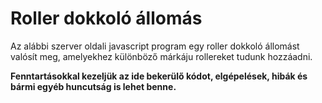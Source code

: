 # Roller dokkoló állomás

Az alábbi szerver oldali javascript program egy roller dokkoló állomást valósít meg, amelyekhez különböző márkáju rollereket tudunk hozzáadni.

**Fenntartásokkal kezeljük az ide bekerülő kódot, elgépelések, hibák és bármi egyéb huncutság is lehet benne.**
